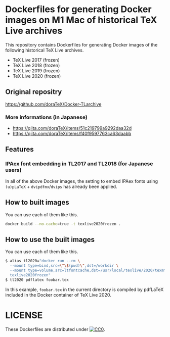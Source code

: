 # Dockerfiles for generating Docker images on M1 Mac of historical TeX Live archives

This repository contains Dockerfiles for generating Docker images of the following historical TeX Live archives.

* TeX Live 2017 (frozen)
* TeX Live 2018 (frozen)
* TeX Live 2019 (frozen)
* TeX Live 2020 (frozen)

## Original repositry

https://github.com/doraTeX/Docker-TLarchive

### More informations (in Japanese)

- https://qiita.com/doraTeX/items/51c219799a9292daa32d
- https://qiita.com/doraTeX/items/f40f9597763ca63daabb

## Features

### IPAex font embedding in TL2017 and TL2018 (for Japanese users)

In all of the above Docker images, the setting to embed IPAex fonts using `(u)pLaTeX` + `dvipdfmx`/`dvips` has already been applied.

## How to built images

You can use each of them like this.

```sh
docker build --no-cache=true -t texlive2020frozen .
```

## How to use the built images

You can use each of them like this.

```sh
$ alias tl2020="docker run --rm \
  --mount type=bind,src=\"\$(pwd)\",dst=/workdir \
  --mount type=volume,src=ltfontcache,dst=/usr/local/texlive/2020/texmf-var/luatex-cache/generic/fonts/otl \
  texlive2020frozen"
$ tl2020 pdflatex foobar.tex
```

In this example, `foobar.tex` in the current directory is compiled by pdfLaTeX included in the Docker container of TeX Live 2020.

# LICENSE

These Dockerfiles are distributed under [![CC0](http://i.creativecommons.org/p/zero/1.0/88x31.png "CC0")](http://creativecommons.org/publicdomain/zero/1.0/deed.ja).
